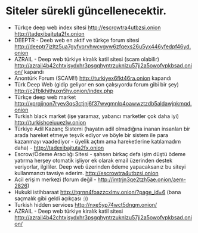 
# Siteler sürekli güncellenecektir. 
* Türkçe deep web index sitesi http://escrowtra4utbzsi.onion http://tadexibajtuta2fx.onion
* DEEPTR - Deeb web en aktif ve türkçe forum sitesi http://deeptr7jzltz5ua7gyfvorvhwcvgvw6zfqexs26u5yx446yfedpf46yd.onion
* AZRAIL - Deep web türkiye kiralık katil sitesi (scam olabilir) http://azrail4b42chtxjsydxhr3psgqhyntrzuknlzu57ji2a5owofvpkbsad.onion/ kapandı
* Anontürk Forum (SCAM!!) http://turkiyex6fkt46ra.onion kapandı
* Türk Deep Web (gidip geliyor en son çalışıyordu forum gibi bir şey) http://c2fblkhithuxn5hv.onion/index.php
* Türkçe deep web market http://xprqjjnon7ryev3qs3ctjnj6f37wvgmnlp4oawwztzdb5aldawjpkmqd.onion
* Turkish black market (işe yaramaz, yabancı marketler çok daha iyi) http://turkishceiuuezlw.onion
* Türkiye Adil Kazanç Sistemi (hayatın adil olmadığına inanan insanları bir arada hareket etmeye teşvik ediyor ve böyle bir sistem ile para kazanmayı vaadediyor - üyelik açtım ama hareketlerine katılamadım daha) - http://tadexibajtuta2fx.onion
* Escrow/Ödeme Aracılığı Sitesi - şahsen birkaç defa işim düştü ödeme yatırma herşey otomatik işliyor ek olarak email üzerinden destek veriyorlar, ilgililer. Deep web üzerinden ödeme yapacaksanız bu siteyi kullanmanızı tavsiye ederim. http://escrowtra4utbzsi.onion
* Acil erişim merkezi (forum değil - http://imtrjn3qe2tzh5ae.onion/aem-2826)
* Hukuki istihbaraat http://tgrnn4foazzcxlmv.onion/?page_id=6 (bana saçmalık gibi geldi açıkçası :))
* Turkish hidden services http://nxe5yp74wct5dngm.onion/
* AZRAIL - Deep web türkiye kiralık katil sitesi http://azrail4b42chtxjsydxhr3psgqhyntrzuknlzu57ji2a5owofvpkbsad.onion/
